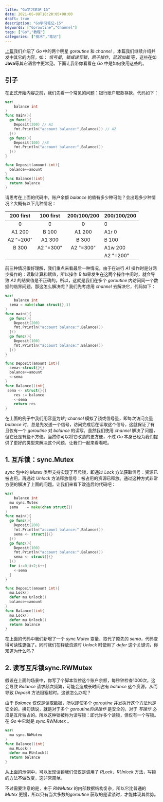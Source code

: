 ```yaml
---
title: "Go学习笔记 15"
date: 2021-06-08T18:20:05+08:00
draft: true
description: "Go学习笔记-15"
keywords: ["Goroutine","Channel"]
tags: ["Go","教程"]
categories: ["技术","笔记"]
---
```


[上篇](/post/go/go学习笔记-14/)我们介绍了 *Go* 中的两个明星 *goroutine* 和 *channel* ，本篇我们继续介绍并发中其它的内容，如： *信号量*，*锁或读写锁*，*原子操作*，*延迟加载* 等，这些在如**Java**等其它语言中更常见。下面让我带你看看在 *Go* 中是如何使用这些的。

<!--more-->

## 引子

在正式开始内容之前，我们先看一个常见的问题：银行账户取款存款，代码如下：

```go
var(
	balance int
)
func main(){
  go func(){
    Deposit(200) // A1
    fmt.Println("account balance:",Balance()) // A2
  }()
  go func(){
    Deposit(100) //B
    fmt.Println("account balance:",Balance()) 
  }()
}

func Deposit(amount int){
  balance+=amount
}
func Balance()int{
  return balance
}
```

请思考在上面的代码中，账户余额 *balance* 的值有多少种可能？会出现多少种情况？大概有以下几种情况：

| 200 first | 100 first | 200/100/200 | 200/100/200 |
| :-------: | :-------: | :---------: | ----------- |
|     0     |     0     |      0      | 0           |
|  A1 200   |   B 100   |   A1 200    | A1r 0       |
| A2 "=200" |  A1 300   |    B 300    | B 100       |
|   B 300   | A2 "=300" |  A2 "=300"  | A1w 200     |
|           |           |             | A2 "=200"   |

前三种情况很好理解，我们重点来看最后一种情况。由于在进行 *A1* 操作时是分两步操作的：读取计算和赋值，所以操作 *B* 如果发生在这两个操作中间时，就会导致 *A2* 的结果值是不正确的。所以，这就是我们在多个 *goroutine* 内访问同一个数据的临界问题，那这怎么解决呢？我们先考虑用 *channel* 去解决它，代码如下：

```go
var(
	balance int
  sema = make(chan struct{},1)
)
func main(){
  go func(){
    Deposit(200) 
    fmt.Println("account balance:",Balance()) 
  }()
  go func(){
    Deposit(100) 
    fmt.Println("account balance:",Balance()) 
  }()
}

func Deposit(amount int){
  sema<-struct{}{}
  balance+=amount
  <-sema
}
func Balance()int{
 sema <- struct{}{}
	res := balance
	<-sema
	return res
}
```

在上面的例子中我们用容量为1的 *channel* 模拟了锁或信号量，即每次访问变量 *balance* 时，总是先发送一个信号，访问完成后在读取这个信号，这就保证了有且仅有一个 *goroutine* 对 *balance* 的读写。虽然我们使用 *channel* 解决了问题，但它还是有些不方便。当然你可以将它改造的更方便，不过 *Go* 本身已经为我们提供了更好的类型来解决这个问题，让我们一起来看看吧。

## 1. 互斥锁：sync.Mutex

*sync* 包中的 *Mutex* 类型支持实现了互斥锁，即通过 *Lock* 方法获取信号：资源已被占用，再通过 *Unlock* 方法释放信号：被占用的资源已释放。通过这种方式非常方便的解决了上面的问题。让我们来看下改造后的代码吧：

```go
var(
	balance int
  mu sync.Mutex
  sema    = make(chan struct{})
)
func main(){
  go func(){
    Deposit(200) 
    fmt.Println("account balance:",Balance())
    sema <- struct{}{}
  }()
  go func(){
    Deposit(100) 
    fmt.Println("account balance:",Balance())
    sema <- struct{}{}
  }()
  for i:=0;i<2;i++{
    <-sema
  }
}

func Deposit(amount int){
  mu.Lock()
  defer mu.Unlock()
  balance+=amount
}
func Balance()int{
  mu.Lock()
  defer mu.Unlock()
  return balance
}
```

在上面的代码中我们新增了一个 *sync.Mutex* 变量，取代了原先的 *sema*，代码变得可读性更强了。同时我们在释放资源时 *Unlock* 时使用了 *defer* 这个关键词，你知道为什么吗？

## 2. 读写互斥锁sync.RWMutex

假设在上面的场景中，你写了个脚本监控这个账户余额，每秒钟检查1000次。这会导致 *Balance* 请求频次频繁，可能会造成长时间占有 *balance* 这个资源，从而导致 *Deposit* 方法阻塞超时。这该怎么办呢？

由于 *Balance* 仅仅是读取数据，所以即使多个 *goroutine* 并发执行这个方法也是安全的。换句话说，就是对于多个 *goroutine的读操作* 是安全的，对于 *写操作* 必须是互斥独占的。所以这种锁被称为读写锁：即允许多个读锁，但仅有一个写锁。在 *Go* 中它就是 *sync.RWMutex* 。

```go
var(
  mu sync.RWMutex
)
func Balance()int{
  mu.RLock()
  defer mu.RUnlock()
  return balance
}
```

从上面的示例中，可以发现读锁我们仅仅是调用了 *RLock、RUnlock* 方法，写锁的方法不做改变，这非常简单。

不过需要注意的是，由于 *RWMutex* 的内部数据结构复杂，所以它比普通的 *Mutex* 更慢，所以只有当大多数的*goroutine* 获取的是读锁时，才能体现其优势。

